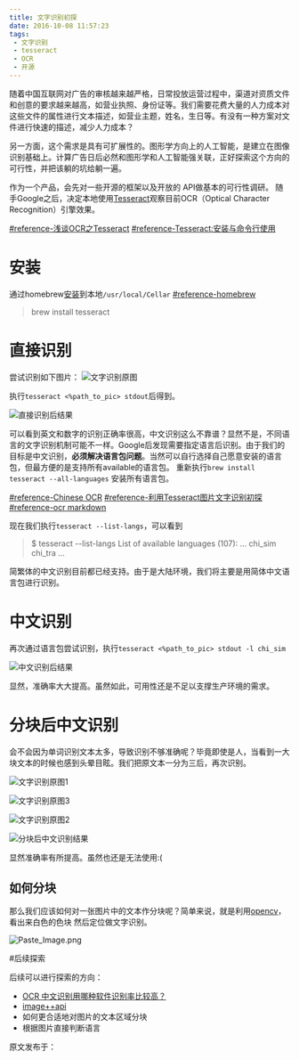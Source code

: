 ```yaml
---
title: 文字识别初探
date: 2016-10-08 11:57:23
tags:
 - 文字识别
 - tesseract
 - OCR
 - 开源
---
```


随着中国互联网对广告的审核越来越严格，日常投放运营过程中，渠道对资质文件和创意的要求越来越高，如营业执照、身份证等。我们需要花费大量的人力成本对这些文件的属性进行文本描述，如营业主题，姓名，生日等。有没有一种方案对文件进行快速的描述，减少人力成本？

另一方面，这个需求是具有可扩展性的。图形学方向上的人工智能，是建立在图像识别基础上。计算广告日后必然和图形学和人工智能强关联，正好探索这个方向的可行性，并把该躺的坑给躺一遍。

作为一个产品，会先对一些开源的框架以及开放的 API做基本的可行性调研。
随手Google之后，决定本地使用[Tesseract](https://github.com/tesseract-ocr/tesseract)观察目前OCR（Optical Character Recognition）引擎效果。

[#reference-浅谈OCR之Tesseract](http://www.cnblogs.com/brooks-dotnet/archive/2010/10/05/1844203.html)
[#reference-Tesseract:安装与命令行使用](http://www.zmonster.me/2015/04/17/tesseract-install-usage.html)

# 安装

通过homebrew[安装](https://github.com/tesseract-ocr/tesseract#installing-tesseract)到本地`/usr/local/Cellar` [#reference-homebrew](http://brew.sh/index_zh-cn.html)
> brew install tesseract

# 直接识别

尝试识别如下图片：
![文字识别原图](http://upload-images.jianshu.io/upload_images/544981-da018847ebb20a99.png?imageMogr2/auto-orient/strip%7CimageView2/2/w/1240)

执行`tesseract <%path_to_pic> stdout`后得到。

![直接识别后结果](http://upload-images.jianshu.io/upload_images/544981-7940772e8e5a20c7.png?imageMogr2/auto-orient/strip%7CimageView2/2/w/1240)

可以看到英文和数字的识别正确率很高，中文识别这么不靠谱？显然不是，不同语言的文字识别机制可能不一样。Google后发现需要指定语言后识别。由于我们的目标是中文识别，**必须解决语言包问题**。当然可以自行选择自己愿意安装的语言包，但最方便的是支持所有available的语言包。
重新执行`brew install tesseract --all-languages` 安装所有语言包。

[#reference-Chinese OCR](https://blog.philippklaus.de/2011/01/chinese-ocr/)
[#reference-利用Tesseract图片文字识别初探](https://tonydeng.github.io/2016/07/28/on-the-use-of-tesseract-picture-text-recognition/)
[#reference-ocr markdown](https://gist.github.com/henrik/1967035)

现在我们执行`tesseract --list-langs`，可以看到
> $ tesseract --list-langs
List of available languages (107):
...
chi_sim
chi_tra
...

简繁体的中文识别目前都已经支持。由于是大陆环境，我们将主要是用简体中文语言包进行识别。

# 中文识别

再次通过语言包尝试识别，执行`tesseract <%path_to_pic> stdout -l chi_sim`

![中文识别后结果](http://upload-images.jianshu.io/upload_images/544981-a53b4c3c27dfc4f3.png?imageMogr2/auto-orient/strip%7CimageView2/2/w/1240)

显然，准确率大大提高。虽然如此，可用性还是不足以支撑生产环境的需求。

# 分块后中文识别

会不会因为单词识别文本太多，导致识别不够准确呢？毕竟即使是人，当看到一大块文本的时候也感到头晕目眩。我们把原文本一分为三后，再次识别。

![文字识别原图1](http://upload-images.jianshu.io/upload_images/544981-22ec19a01e4bdc81.png?imageMogr2/auto-orient/strip%7CimageView2/2/w/1240)

![文字识别原图3](http://upload-images.jianshu.io/upload_images/544981-37cb90f52b93ce3d.png?imageMogr2/auto-orient/strip%7CimageView2/2/w/1240)

![文字识别原图2](http://upload-images.jianshu.io/upload_images/544981-3980f522eedf4222.png?imageMogr2/auto-orient/strip%7CimageView2/2/w/1240)
 
 ![分块后中文识别结果](http://upload-images.jianshu.io/upload_images/544981-e207723babdee53e.png?imageMogr2/auto-orient/strip%7CimageView2/2/w/1240)

显然准确率有所提高。虽然也还是无法使用:(
 
## 如何分块

那么我们应该如何对一张图片中的文本作分块呢？简单来说，就是利用[opencv](http://opencv.org)，看出来白色的色块 然后定位做文字识别。

![Paste_Image.png](http://upload-images.jianshu.io/upload_images/544981-cdddb73f504d1001.png?imageMogr2/auto-orient/strip%7CimageView2/2/w/1240)

#后续探索

后续可以进行探索的方向：

 - [OCR 中文识别用哪种软件识别率比较高？](https://www.zhihu.com/question/19593313)
 - [image++api](http://www.imageplusplus.com/#demo)
 - 如何更合适地对图片的文本区域分块
 - 根据图片直接判断语言

原文发布于：